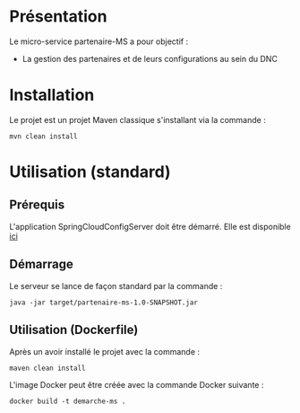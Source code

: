 # Présentation

Le micro-service partenaire-MS a pour objectif :
* La gestion des partenaires et de leurs configurations au sein du DNC 

# Installation

Le projet est un projet Maven classique s'installant via la commande :
```
mvn clean install
```

# Utilisation (standard)

## Prérequis
L'application SpringCloudConfigServer doit être démarré.
Elle est disponible [ici](../spring-cloud-config-server/README.md)

## Démarrage
Le serveur se lance de façon standard par la commande :
```
java -jar target/partenaire-ms-1.0-SNAPSHOT.jar
```

## Utilisation (Dockerfile)

Après un avoir installé le projet avec la commande :
```
maven clean install
```
L'image Docker peut être créée avec la commande Docker suivante :
```
docker build -t demarche-ms .
```